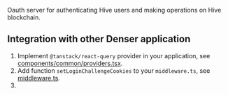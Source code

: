 Oauth server for authenticating Hive users and making operations on Hive
blockchain.

## Integration with other Denser application

1. Implement `@tanstack/react-query` provider in your application, see
   [components/common/providers.tsx](components/common/providers.tsx).
2. Add function `setLoginChallengeCookies` to your `middleware.ts`, see
   [middleware.ts](middleware.ts).
3.
